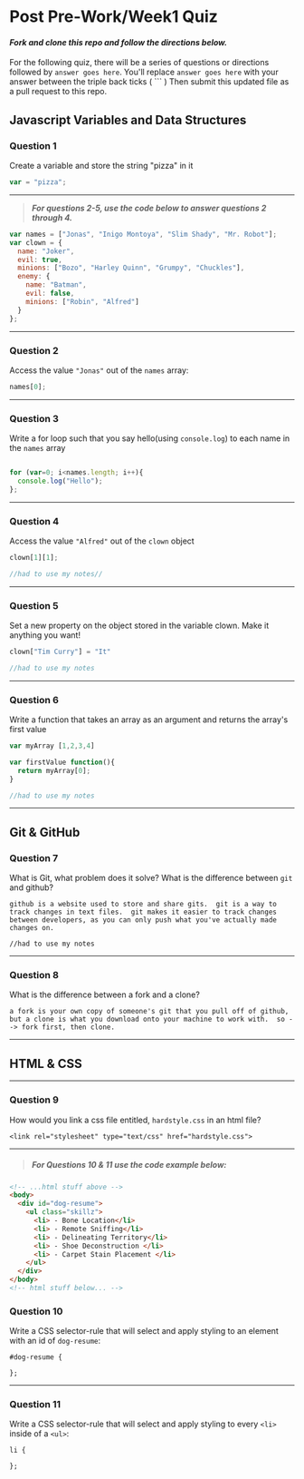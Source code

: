 # Post Pre-Work/Week1 Quiz

#### ***Fork and clone this repo and follow the directions below.***

For the following quiz, there will be a series of questions or directions followed by `answer goes here`. You'll replace `answer goes here` with your answer between the triple back ticks ( \`\`\` ) Then submit this updated file as a pull request to this repo.

## Javascript Variables and Data Structures

### Question 1

Create a variable and store the string "pizza" in it

```js
var = "pizza";
```

---

>  ***For questions 2-5, use the code below to answer questions 2 through 4.***

```js
var names = ["Jonas", "Inigo Montoya", "Slim Shady", "Mr. Robot"];
var clown = {
  name: "Joker",
  evil: true,
  minions: ["Bozo", "Harley Quinn", "Grumpy", "Chuckles"],
  enemy: {
    name: "Batman",
    evil: false,
    minions: ["Robin", "Alfred"]  
  }
};
```

---

### Question 2

Access the value `"Jonas"` out of the `names` array:

```js
names[0];
```

---
### Question 3

Write a for loop such that you say hello(using `console.log`) to each name in the `names` array

```js

for (var=0; i<names.length; i++){
  console.log("Hello");
};

```

---


### Question 4

Access the value `"Alfred"` out of the `clown` object

```js
clown[1][1];

//had to use my notes//
```

---
### Question 5

Set a new property on the object stored in the variable clown. Make it anything you want!

```js
clown["Tim Curry"] = "It"

//had to use my notes
```

---
### Question 6
Write a function that takes an array as an argument and returns the array's first value

```js
var myArray [1,2,3,4]

var firstValue function(){
  return myArray[0];
}

//had to use my notes
```
---

## Git & GitHub

### Question 7

What is Git, what problem does it solve? What is the difference between `git` and github?

```
github is a website used to store and share gits.  git is a way to track changes in text files.  git makes it easier to track changes between developers, as you can only push what you've actually made changes on.

//had to use my notes

```

---

### Question 8

What is the difference between a fork and a clone?

```
a fork is your own copy of someone's git that you pull off of github, but a clone is what you download onto your machine to work with.  so --> fork first, then clone.

```

---

## HTML & CSS

---

### Question 9

How would you link a css file entitled, `hardstyle.css` in an html file?

```
<link rel="stylesheet" type="text/css" href="hardstyle.css">
```

---

> ##### For Questions 10 & 11 use the code example below:

```HTML
<!-- ...html stuff above -->
<body>
  <div id="dog-resume">
    <ul class="skillz">
      <li> - Bone Location</li>
      <li> - Remote Sniffing</li>
      <li> - Delineating Territory</li>
      <li> - Shoe Deconstruction </li>
      <li> - Carpet Stain Placement </li>
    </ul>
  </div>
</body>
<!-- html stuff below... -->
```

### Question 10

Write a CSS selector-rule that will select and apply styling to an element with an id of `dog-resume`:


```
#dog-resume {
  
};
```

---

### Question 11

Write a CSS selector-rule that will select and apply styling to every `<li>` inside of a `<ul>`:

```
li {
  
};
```
